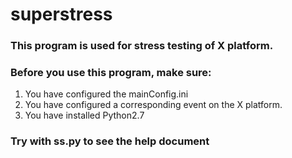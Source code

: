 # superstress
### This program is used for stress testing of X platform.
### Before you use this program, make sure:
1. You have configured the mainConfig.ini 
2. You have configured a corresponding event on the X platform.
3. You have installed Python2.7

### Try with ss.py to see the help document